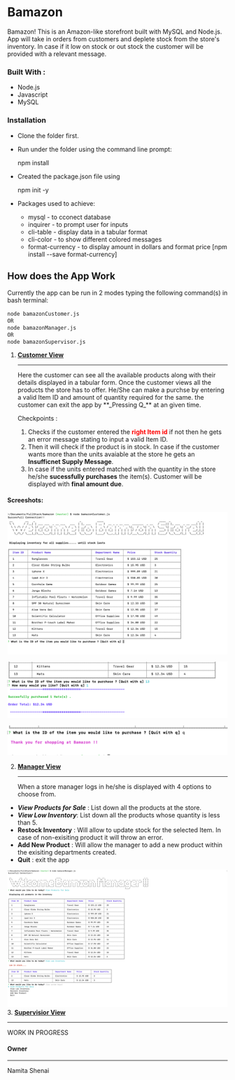 # Bamazon
Bamazon! This is an Amazon-like storefront built with MySQL and Node.js. App will take in orders from customers and deplete stock from the store's inventory. In case if it low on stock or out stock the customer will be provided with a relevant message. 

### Built With : 
* Node.js 
* Javascript 
* MySQL 

### Installation 
* Clone the folder first. 
* Run under the folder using the command line prompt: 

    npm install 

* Created the package.json file  using 

    npm init -y 

* Packages used to achieve: 
    * mysql - to cconect database 
    * inquirer - to prompt user for inputs 
    * cli-table - display data in a tabular format
    * cli-color - to show different colored messages 
    * format-currency - to display amount in dollars and format price  [npm install --save format-currency]

## How does the App Work 
Currently the app can be run in 2 modes typing the following command(s) in bash terminal:

    node bamazonCustomer.js
    OR 
    node bamazonManager.js
    OR 
    node bamazonSupervisor.js

1. <u><b>Customer View </b></u>
    <hr />
    Here the customer can see all the available products along with their details displayed in a tabular form. Once the customer views all the products the store has to offer. He/She can make a purchse by entering a valid Item ID  and amount of quantity required for the same. 
    the customer can exit the app by **_Pressing Q_** at an given time. 

    Checkpoints : 

    1. Checks if the customer entered the <b style="color:red;">right Item id</b> if not then he gets an error message stating to input a valid Item ID. 
    2. Then it will check if the product is in stock. In case if the customer wants more than the units avaiable at the store he gets an <b>Insufficnet Supply Message</b>.
    3. In case if the units entered matched with the quantity in the store he/she **sucessfully purchases**  the item(s). Customer will be displayed with **final amount due**. 

#### Screeshots:
![customer view](https://github.com/NVK2016/bamazon/blob/master/screenshots/CustomerVIew.png?raw=true)

![Purchase Item](https://github.com/NVK2016/bamazon/blob/master/screenshots/purchaseAnitem.png?raw=true)

![EXIT APP](https://github.com/NVK2016/bamazon/blob/master/screenshots/goodbyeMSgonQ.png?raw=true)

2. <u><b>Manager View </b></u>
    <hr />
    When a store manager logs in he/she is displayed with 4 options to choose from. 
* **_View Products for Sale_** : List down all the products at the store. 
* **_View Low Inventory_**: List down all the products whose quantity is less than 5. 
* **Restock Inventory** : Will allow to update stock for the selected Item. In case of non-exisiting product it will throw an error. 
* **Add New Product** : Will allow the manager to add a new product within the exisiting departments created. 
* **Quit** : exit the app 

![Manager View](https://github.com/NVK2016/bamazon/blob/master/screenshots/ManagerView.png?raw=true)
3. <u><b>Supervisior View </b></u>
    <hr />
    WORK IN PROGRESS 
    
#### Owner 
<hr/>
Namita Shenai 